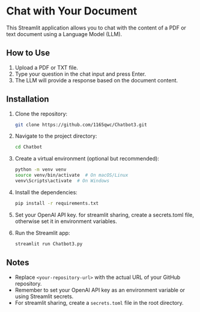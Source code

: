 # Chat with Your Document

This Streamlit application allows you to chat with the content of a PDF or text document using a Language Model (LLM).

## How to Use

1.  Upload a PDF or TXT file.
2.  Type your question in the chat input and press Enter.
3.  The LLM will provide a response based on the document content.

## Installation

1.  Clone the repository:

    ```bash
    git clone https://github.com/1165qwc/Chatbot3.git
    ```

2.  Navigate to the project directory:

    ```bash
    cd Chatbot
    ```

3.  Create a virtual environment (optional but recommended):

    ```bash
    python -m venv venv
    source venv/bin/activate  # On macOS/Linux
    venv\Scripts\activate  # On Windows
    ```

4.  Install the dependencies:

    ```bash
    pip install -r requirements.txt
    ```

5. Set your OpenAI API key. for streamlit sharing, create a secrets.toml file, otherwise set it in environment variables.

6.  Run the Streamlit app:

    ```bash
    streamlit run Chatbot3.py
    ```

## Notes

* Replace `<your-repository-url>` with the actual URL of your GitHub repository.
* Remember to set your OpenAI API key as an environment variable or using Streamlit secrets.
* For streamlit sharing, create a `secrets.toml` file in the root directory.
